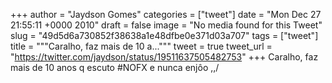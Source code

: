 
+++
author = "Jaydson Gomes"
categories = ["tweet"]
date = "Mon Dec 27 21:55:11 +0000 2010"
draft = false
image = "No media found for this Tweet"
slug = "49d5d6a730852f38638a1e48dfbe0e371d03a707"
tags = ["tweet"]
title = """Caralho, faz mais de 10 a..."""
tweet = true
tweet_url = "https://twitter.com/jaydson/status/19511637505482753"
+++
Caralho, faz mais de 10 anos q escuto #NOFX e nunca enjôo \,,/
